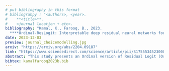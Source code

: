 ```yaml
---
# put bibliography in this format
# bibliograhpy : "<authors>, <year>.
#    **<title>**.
#    <journal location + etc>.
bibliography: "Kamal, K., Farooq, B., 2023.
  ****Ordinal-ResLogit: Interpretable deep residual neural networks for ordered choices. Journal of Choice Modelling." # surround Title with **<title>**
date: 2023-12-03
preview: journal_choicemodelling.jpg
arxiv: "https://arxiv.org/abs/2204.09187"
link: "https://www.sciencedirect.com/science/article/pii/S1755534523000556"
abstract: "This study presents an Ordinal version of Residual Logit (Ordinal-ResLogit) model to investigate the ordinal responses. We integrate the standard ResLogit model into COnsistent RAnk Logits (CORAL) framework, classified as a binary classification algorithm, to develop a fully interpretable deep learning-based ordinal regression model. As the formulation of the Ordinal-ResLogit model enjoys the Residual Neural Networks concept, our proposed model addresses the main constraint of machine learning algorithms, known as black-box. Moreover, the Ordinal-ResLogit model, as a binary classification framework for ordinal data, guarantees consistency among binary classifiers. We showed that the resulting formulation is able to capture underlying unobserved heterogeneity from the data as well as being an interpretable deep learning-based model. Formulations for market share, substitution patterns, and elasticities are derived. We compare the performance of the Ordinal-ResLogit model with an Ordered Logit Model using a stated preference (SP) dataset on pedestrian wait time and a revealed preference (RP) dataset on travel distance. Our results show that Ordinal-ResLogit outperforms the traditional ordinal regression model. Furthermore, the results obtained from the Ordinal-ResLogit RP model show that travel attributes such as driving and transit cost have significant effects on choosing the location of non-mandatory trips. In terms of the Ordinal-ResLogit SP model, our results highlight that the road-related variables and traffic condition are contributing factors in the prediction of pedestrian waiting time such that the mixed traffic condition significantly increases the probability of choosing longer waiting times."
bibtex: kamalfarooq2023b.bib
---
```

